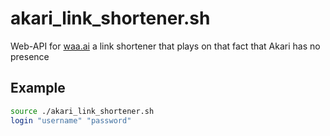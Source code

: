 # akari_link_shortener.sh
Web-API for [waa.ai](https://waa.ai/) a link shortener that plays on that fact that Akari has no presence

## Example
```bash
source ./akari_link_shortener.sh
login "username" "password"
```
